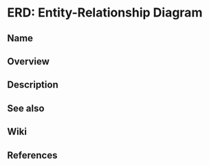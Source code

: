 # ERD: Entity-Relationship Diagram

## Name

## Overview

## Description

## See also

## Wiki

## References

